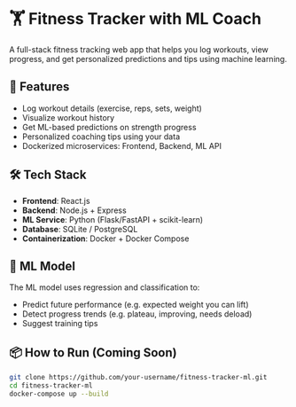 # 🏋️ Fitness Tracker with ML Coach

A full-stack fitness tracking web app that helps you log workouts, view progress, and get personalized predictions and tips using machine learning.

## 🚀 Features

- Log workout details (exercise, reps, sets, weight)
- Visualize workout history
- Get ML-based predictions on strength progress
- Personalized coaching tips using your data
- Dockerized microservices: Frontend, Backend, ML API

## 🛠️ Tech Stack

- **Frontend**: React.js
- **Backend**: Node.js + Express
- **ML Service**: Python (Flask/FastAPI + scikit-learn)
- **Database**: SQLite / PostgreSQL
- **Containerization**: Docker + Docker Compose

## 🧠 ML Model

The ML model uses regression and classification to:
- Predict future performance (e.g. expected weight you can lift)
- Detect progress trends (e.g. plateau, improving, needs deload)
- Suggest training tips

## 📦 How to Run (Coming Soon)

```bash
git clone https://github.com/your-username/fitness-tracker-ml.git
cd fitness-tracker-ml
docker-compose up --build
